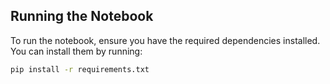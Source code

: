 ## Running the Notebook

To run the notebook, ensure you have the required dependencies installed. You can install them by running:

```bash
pip install -r requirements.txt